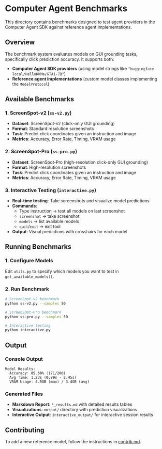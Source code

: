 # Computer Agent Benchmarks

This directory contains benchmarks designed to test agent providers in the Computer Agent SDK against reference agent implementations.

## Overview

The benchmark system evaluates models on GUI grounding tasks, specifically click prediction accuracy. It supports both:

- **Computer Agent SDK providers** (using model strings like `"huggingface-local/HelloKKMe/GTA1-7B"`)
- **Reference agent implementations** (custom model classes implementing the `ModelProtocol`)

## Available Benchmarks

### 1. ScreenSpot-v2 (`ss-v2.py`)

- **Dataset**: ScreenSpot-v2 (click-only GUI grounding)
- **Format**: Standard resolution screenshots
- **Task**: Predict click coordinates given an instruction and image
- **Metrics**: Accuracy, Error Rate, Timing, VRAM usage

### 2. ScreenSpot-Pro (`ss-pro.py`)

- **Dataset**: ScreenSpot-Pro (high-resolution click-only GUI grounding)
- **Format**: High-resolution screenshots
- **Task**: Predict click coordinates given an instruction and image
- **Metrics**: Accuracy, Error Rate, Timing, VRAM usage

### 3. Interactive Testing (`interactive.py`)

- **Real-time testing**: Take screenshots and visualize model predictions
- **Commands**:
  - Type instruction → test all models on last screenshot
  - `screenshot` → take screenshot
  - `models` → list available models
  - `quit`/`exit` → exit tool
- **Output**: Visual predictions with crosshairs for each model

## Running Benchmarks

### 1. Configure Models

Edit `utils.py` to specify which models you want to test in `get_available_models()`.

### 2. Run Benchmark

```bash
# ScreenSpot-v2 benchmark
python ss-v2.py --samples 50

# ScreenSpot-Pro benchmark
python ss-pro.py --samples 50

# Interactive testing
python interactive.py
```

## Output

### Console Output

```
Model Results:
  Accuracy: 85.50% (171/200)
  Avg Time: 1.23s (0.89s - 2.45s)
  VRAM Usage: 4.5GB (max) / 3.4GB (avg)
```

### Generated Files

- **Markdown Report**: `*_results.md` with detailed results tables
- **Visualizations**: `output/` directory with prediction visualizations
- **Interactive Output**: `interactive_output/` for interactive session results

## Contributing

To add a new reference model, follow the instructions in [contrib.md](contrib.md).
